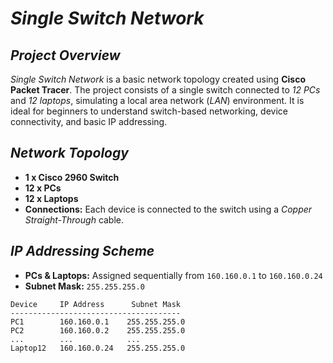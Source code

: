 # *Single Switch Network*

## *Project Overview*

*Single Switch Network* is a basic network topology created using **Cisco Packet Tracer**. The project consists of a single switch connected to *12 PCs* and *12 laptops*, simulating a local area network (*LAN*) environment. It is ideal for beginners to understand switch-based networking, device connectivity, and basic IP addressing.

## *Network Topology*

- **1 x Cisco 2960 Switch**
- **12 x PCs**
- **12 x Laptops**
- **Connections:** Each device is connected to the switch using a *Copper Straight-Through* cable.

## *IP Addressing Scheme*
- **PCs & Laptops:** Assigned sequentially from `160.160.0.1` to `160.160.0.24`
- **Subnet Mask:** `255.255.255.0`

```plaintext
Device     IP Address      Subnet Mask
--------------------------------------
PC1        160.160.0.1    255.255.255.0
PC2        160.160.0.2    255.255.255.0
...        ...            ...
Laptop12   160.160.0.24   255.255.255.0

```


